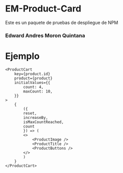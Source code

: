 # EM-Product-Card

Este es un paquete de pruebas de despliegue de NPM

### Edward Andres Moron Quintana

# Ejemplo

```
<ProductCart
    key={product.id}
    product={product}
    initialValues={{
        count: 4,
        maxCount: 10,
    }}
>
    {
        ({ 
        reset,
        increaseBy,
        isMaxCountReached,
        count
        }) => (
        <>
            <ProductImage />
            <ProductTitle />
            <ProductButtons />
        </>
        )
    }
</ProductCart>

```
